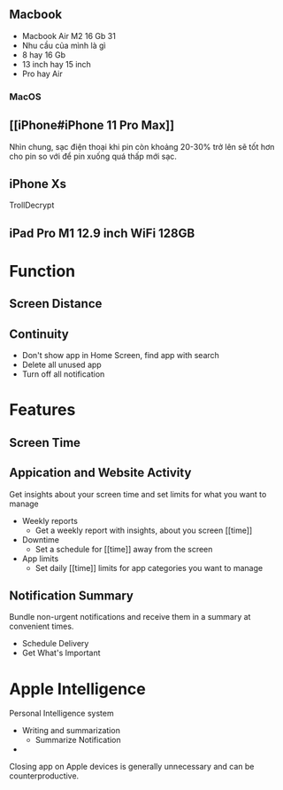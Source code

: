 ## Macbook

- Macbook Air M2 16 Gb 31
- Nhu cầu của mình là gì
- 8 hay 16 Gb
- 13 inch hay 15 inch 
- Pro hay Air

### MacOS

## [[iPhone#iPhone 11 Pro Max]]

Nhìn chung, sạc điện thoại khi pin còn khoảng 20-30% trở lên sẽ tốt hơn cho pin so với để pin xuống quá thấp mới sạc.
## iPhone Xs

TrollDecrypt

## iPad Pro M1 12.9 inch WiFi 128GB

# Function
## Screen Distance

## Continuity

- Don't show app in Home Screen, find app with search
- Delete all unused app
- Turn off all notification

# Features

## Screen Time

## Appication and Website Activity

Get insights about your screen time and set limits for what you want to manage

- Weekly reports
	- Get a weekly report with insights, about you screen [[time]]
- Downtime
	- Set a schedule for [[time]] away from the screen
- App limits
	- Set daily [[time]] limits for app categories you want to manage

## Notification Summary

Bundle non-urgent notifications and receive them in a summary at convenient times.

- Schedule Delivery
- Get What's Important

# Apple Intelligence

Personal Intelligence system

- Writing and summarization
	- Summarize Notification
- 

Closing app on Apple devices is generally unnecessary and can be counterproductive.